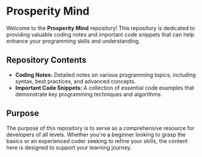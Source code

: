 # Prosperity Mind

Welcome to the **Prosperity Mind** repository! This repository is dedicated to providing valuable coding notes and important code snippets that can help enhance your programming skills and understanding.

## Repository Contents

- **Coding Notes:** Detailed notes on various programming topics, including syntax, best practices, and advanced concepts.
- **Important Code Snippets:** A collection of essential code examples that demonstrate key programming techniques and algorithms.

## Purpose

The purpose of this repository is to serve as a comprehensive resource for developers of all levels. Whether you're a beginner looking to grasp the basics or an experienced coder seeking to refine your skills, the content here is designed to support your learning journey.



